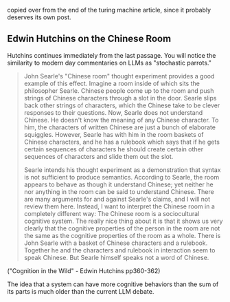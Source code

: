 copied over from the end of the turing machine article, since it probably deserves its own post.

## Edwin Hutchins on the Chinese Room

Hutchins continues immediately from the last passage. You will notice the similarity to modern day
commentaries on LLMs as "stochastic parrots."

> John Searle's "Chinese room" thought experiment provides a good example of this effect. Imagine a
> room inside of which sits the philosopher Searle. Chinese people come up to the room and push
> strings of Chinese characters through a slot in the door. Searle slips back other strings of
> characters, which the Chinese take to be clever responses to their questions. Now, Searle does not
> understand Chinese. He doesn't know the meaning of any Chinese character. To him, the characters
> of written Chinese are just a bunch of elaborate squiggles. However, Searle has with him in the
> room baskets of Chinese characters, and he has a rulebook which says that if he gets certain
> sequences of characters he should create certain other sequences of characters and slide them out
> the slot.
>
> Searle intends his thought experiment as a demonstration that syntax is not sufficient to produce
> semantics. According to Searle, the room appears to behave as though it understand Chinese; yet
> neither he nor anything in the room can be said to understand Chinese. There are many arguments
> for and against Searle's claims, and I will not review them here. Instead, I want to interpret the
> Chinese room in a completely different way: The Chinese room is a sociocultural cognitive system.
> The really nice thing about it is that it shows us very clearly that the cognitive properties of
> the person in the room are not the same as the cognitive properties of the room as a whole. There
> is John Searle with a basket of Chinese characters and a rulebook. Together he and the characters
> and rulebook in interaction seem to speak Chinese. But Searle himself speaks not a word of Chinese.

("Cognition in the Wild" - Edwin Hutchins pp360-362)

The idea that a system can have more cognitive behaviors than the sum of its parts is much older
than the current LLM debate.